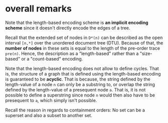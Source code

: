 
<!-- ======================================================================= -->
# overall remarks

Note that the length-based encoding scheme is **an implicit encoding scheme**
since it doesn't directly encode the edges of a tree.

Recall that the extended set of nodes in `D*(n)` can be described as the open
interval `[n,*]` over the unordered document tree (DTU). Because of that, the
**number of nodes** in these sets is equal to the length of the pre-order trace
`pre(n)`. Hence, the description as a "length-based" rather than a "size-based"
or a "count-based" encoding.

Note that the length-based encoding does not allow to define cycles. That is,
the structure of a graph that is defined using the length-based encoding is
guaranteed to be **acyclic**. That is because, the string defined by the
length-value of a node `n` can only be a substring to, or overlap the string
defined by the length-value of a presequent node `a`. That is, it is not
possible to define a superstring since node `n` would then also have to be
presequent to `a`, which simply isn't possible.

Recall the reason in regards to containment orders:
No set can be a superset and also a subset to another set.
